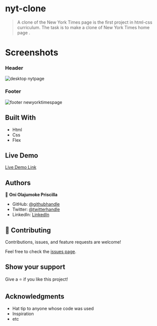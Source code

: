 
# nyt-clone

> A clone of the New York Times page is the first project in html-css curriculum.
   The task is to make a clone of  New York Times home page .

# Screenshots

### Header 
![desktop nytpage](https://user-images.githubusercontent.com/69638013/112220326-6c62eb00-8c26-11eb-8a89-2ffb5ef80630.PNG)

### Footer 
![footer newyorktimespage ](https://user-images.githubusercontent.com/69638013/112222472-de3c3400-8c28-11eb-973a-d1916cd8f76b.png)



## Built With

- Html
- Css
- Flex

## Live Demo

[Live Demo Link](https://prolajumokeoni.github.io/nyt-clone/)


## Authors

👤 **Oni Olajumoke Priscilla**

- GitHub: [@githubhandle](https://github.com/prolajumokeoni)
- Twitter: [@twitterhandle](https://twitter.com/prolajumokeoni)
- LinkedIn: [LinkedIn](https://www.linkedin.com/in/olajumoke-priscilla-oni-44a48b162/)


## 🤝 Contributing

Contributions, issues, and feature requests are welcome!

Feel free to check the [issues page](https://github.com/prolajumokeoni/nyt-clone/issues).

## Show your support

Give a ⭐️ if you like this project!

## Acknowledgments

- Hat tip to anyone whose code was used
- Inspiration
- etc
